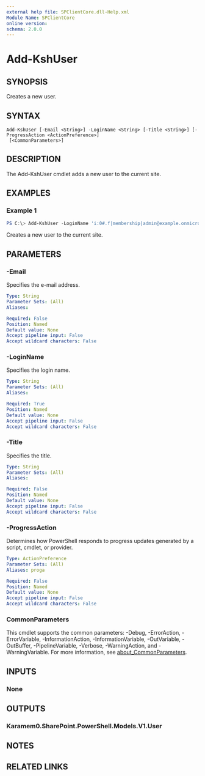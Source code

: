 ```yaml
---
external help file: SPClientCore.dll-Help.xml
Module Name: SPClientCore
online version:
schema: 2.0.0
---
```


# Add-KshUser

## SYNOPSIS
Creates a new user.

## SYNTAX

```
Add-KshUser [-Email <String>] -LoginName <String> [-Title <String>] [-ProgressAction <ActionPreference>]
 [<CommonParameters>]
```

## DESCRIPTION
The Add-KshUser cmdlet adds a new user to the current site.

## EXAMPLES

### Example 1
```powershell
PS C:\> Add-KshUser -LoginName 'i:0#.f|membership|admin@example.onmicrosoft.com'
```

Creates a new user to the current site.

## PARAMETERS

### -Email
Specifies the e-mail address.

```yaml
Type: String
Parameter Sets: (All)
Aliases:

Required: False
Position: Named
Default value: None
Accept pipeline input: False
Accept wildcard characters: False
```

### -LoginName
Specifies the login name.

```yaml
Type: String
Parameter Sets: (All)
Aliases:

Required: True
Position: Named
Default value: None
Accept pipeline input: False
Accept wildcard characters: False
```

### -Title
Specifies the title.

```yaml
Type: String
Parameter Sets: (All)
Aliases:

Required: False
Position: Named
Default value: None
Accept pipeline input: False
Accept wildcard characters: False
```

### -ProgressAction
Determines how PowerShell responds to progress updates generated by a script, cmdlet, or provider.

```yaml
Type: ActionPreference
Parameter Sets: (All)
Aliases: proga

Required: False
Position: Named
Default value: None
Accept pipeline input: False
Accept wildcard characters: False
```

### CommonParameters
This cmdlet supports the common parameters: -Debug, -ErrorAction, -ErrorVariable, -InformationAction, -InformationVariable, -OutVariable, -OutBuffer, -PipelineVariable, -Verbose, -WarningAction, and -WarningVariable. For more information, see [about_CommonParameters](http://go.microsoft.com/fwlink/?LinkID=113216).

## INPUTS

### None

## OUTPUTS

### Karamem0.SharePoint.PowerShell.Models.V1.User

## NOTES

## RELATED LINKS

